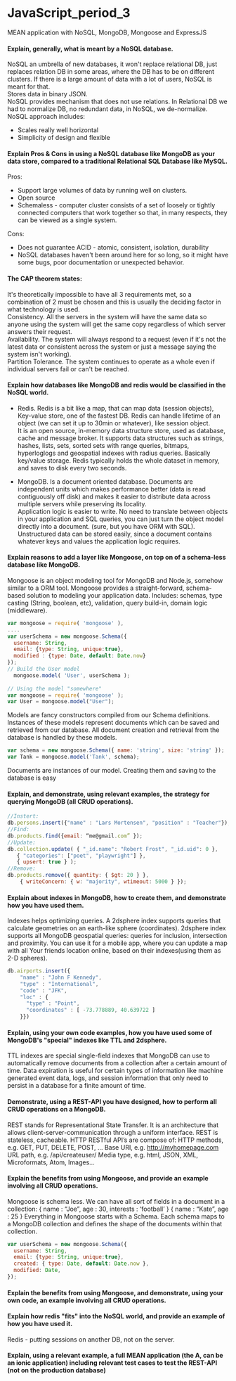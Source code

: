# JavaScript_period_3
MEAN application with NoSQL, MongoDB, Mongoose and ExpressJS


#### Explain, generally, what is meant by a NoSQL database.
NoSQL an umbrella of new databases, it won't replace relational DB, just replaces relation DB in some areas, where the DB has to be on different clusters. If there is a large amount of data with a lot of users, NoSQL is meant for that.  
Stores data in binary JSON.  
NoSQL provides mechanism that does not use relations. In Relational DB we had to normalize DB, no redundant data, in NoSQL, we de-normalize.  
NoSQL approach includes:  
* Scales really well horizontal
* Simplicity of design and flexible


#### Explain Pros & Cons in using a NoSQL database like MongoDB as your data store, compared to a traditional Relational SQL Database like MySQL.
Pros:
* Support large volumes of data by running well on clusters.
* Open source
* Schemaless - computer cluster consists of a set of loosely or tightly connected computers that work together so that, in many respects, they can be viewed as a single system.  

Cons:
* Does not guarantee ACID - atomic, consistent, isolation, durability
* NoSQL databases haven't been around here for so long, so it might have some bugs, poor documentation or unexpected behavior.

#### The CAP theorem states:
It's theoretically impossible to have all 3 requirements met, so a combination of 2 must be chosen and this is usually the deciding factor in what technology is used.  
Consistency. 
All the servers in the system will have the same data so anyone using the system will get the same copy regardless of which server answers their request.  
Availability. 
The system will always respond to a request (even if it's not the latest data or consistent across the system or just a message saying the system isn't working).  
Partition Tolerance. 
The system continues to operate as a whole even if individual servers fail or can't be reached.

#### Explain how databases like MongoDB and redis would be classified in the NoSQL world.
* Redis. 
Redis is a bit like a map, that can map data (session objects), Key-value store, one of the fastest DB. Redis can handle lifetime of an object (we can set it up to 30min or whatever), like session object.  
It is an open source, in-memory data structure store, used as database, cache and message broker. It supports data structures such as strings, hashes, lists, sets, sorted sets with range queries, bitmaps, hyperloglogs and geospatial indexes with radius queries. Basically key/value storage. Redis typically holds the whole dataset in memory, and saves to disk every two seconds.  

* MongoDB. 
Is a document oriented database. Documents are independent units which makes performance better (data is read contiguously off disk) and makes it easier to distribute data across multiple servers while preserving its locality.  
Application logic is easier to write. No need to translate between objects in your application and SQL queries, you can just turn the object model directly into a document. (sure, but you have ORM with SQL). 
Unstructured data can be stored easily, since a document contains whatever keys and values the application logic requires.

#### Explain reasons to add a layer like Mongoose, on top on of a schema-less database like MongoDB.
Mongoose is an object modeling tool for MongoDB and Node.js, somehow similar to a ORM tool. Mongoose provides a straight-forward, schema-based solution to modeling your application data. Includes: schemas, type casting (String, boolean, etc), validation, query build-in, domain logic (middleware).
```javascript
var mongoose = require( 'mongoose' ),
....
var userSchema = new mongoose.Schema({
  username: String,
  email: {type: String, unique:true},
  modified : {type: Date, default: Date.now}
});
// Build the User model
  mongoose.model( 'User', userSchema );
           
// Using the model "somewhere"
var mongoose = require( 'mongoose' );
var User = mongoose.model("User");
```
Models are fancy constructors compiled from our Schema definitions. Instances of these models represent documents which can be saved and retrieved from our database. All document creation and retrieval from the database is handled by these models.
```javascript
var schema = new mongoose.Schema({ name: 'string', size: 'string' });
var Tank = mongoose.model('Tank', schema);
```
Documents are instances of our model. Creating them and saving to the database is easy

#### Explain, and demonstrate, using relevant examples, the strategy for querying MongoDB (all CRUD operations).
```javascript
//Instert:
db.persons.insert({"name" : "Lars Mortensen", "position" : "Teacher"});
//Find:
db.products.find({email: “me@gmail.com” });
//Update:
db.collection.update( { "_id.name": "Robert Frost", "_id.uid": 0 },
   { "categories": ["poet", "playwright"] },
   { upsert: true } );
//Remove:
db.products.remove({ quantity: { $gt: 20 } },
    { writeConcern: { w: "majority", wtimeout: 5000 } });
```
#### Explain about indexes in MongoDB, how to create them, and demonstrate how you have used them.
Indexes helps optimizing queries. A 2dsphere index supports queries that calculate geometries on an earth-like sphere (coordinates). 2dsphere index supports all MongoDB geospatial queries: queries for inclusion, intersection and proximity.
You can use it for a mobile app, where you can update a map with all Your friends location online, based on their indexes(using them as 2-D spheres).
```javascript
db.airports.insert({
    "name" : "John F Kennedy",
    "type" : "International",
    "code" : "JFK",
    "loc" : {
      "type" : "Point",
      "coordinates" : [ -73.778889, 40.639722 ]
    }})
```

#### Explain, using your own code examples, how you have used some of MongoDB's "special" indexes like TTL and 2dsphere.
TTL indexes are special single-field indexes that MongoDB can use to automatically remove documents from a collection after a certain amount of time.
Data expiration is useful for certain types of information like machine generated event data, logs, and session information that only need to persist in a database for a finite amount of time.

#### Demonstrate, using a REST-API you have designed, how to perform all CRUD operations on a MongoDB.
REST stands for Representational State Transfer. It is an architecture that allows client-server-communication through a uniform interface. REST is stateless, cacheable.
HTTP RESTful API’s are compose of:
HTTP methods, e.g. GET, PUT, DELETE, POST, …
Base URI, e.g. http://myhomepage.com
URL path, e.g. /api/createuser/
Media type, e.g. html, JSON, XML, Microformats, Atom, Images…


#### Explain the benefits from using Mongoose, and provide an example involving all CRUD operations.
Mongoose is schema less. We can have all sort of fields in a document in a collection:
{ name : “Joe”, age : 30, interests : ‘football’ }
{ name : “Kate”, age : 25 }
Everything in Mongoose starts with a Schema. Each schema maps to a MongoDB collection and defines the shape of the documents within that collection.
```javascript
var userSchema = new mongoose.Schema({
  username: String,
  email: {type: String, unique:true},
  created: { type: Date, default: Date.now },
  modified: Date,
});
```
#### Explain the benefits from using Mongoose, and demonstrate, using your own code, an example involving all CRUD operations.

#### Explain how redis "fits" into the NoSQL world, and provide an example of how you have used it.
Redis - putting sessions on another DB, not on the server.

#### Explain, using a relevant example, a full MEAN application (the A, can be an ionic application) including relevant test cases to test the REST-API (not on the production database)
